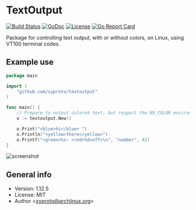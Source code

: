 # TextOutput

[![Build Status](https://travis-ci.com/xyproto/textoutput.svg?branch=master)](https://travis-ci.com/xyproto/textoutput) [![GoDoc](https://godoc.org/github.com/xyproto/textoutput?status.svg)](https://godoc.org/github.com/xyproto/textoutput) [![License](https://img.shields.io/badge/license-MIT-green.svg?style=flat)](https://raw.githubusercontent.com/xyproto/textoutput/master/LICENSE) [![Go Report Card](https://goreportcard.com/badge/github.com/xyproto/textoutput)](https://goreportcard.com/report/github.com/xyproto/textoutput)

Package for controlling text output, with or without colors, on Linux, using VT100 terminal codes.

## Example use

```go
package main

import (
	"github.com/xyproto/textoutput"
)

func main() {
	// Prepare to output colored text, but respect the NO_COLOR environment variable
	o := textoutput.New()

	o.Print("<blue>hi</blue> ")
	o.Println("<yellow>there</yellow>")
	o.Printf("<green>%s: <red>%d<off>\n", "number", 42)
}
```

![screenshot](img/screenshot.png)

## General info

* Version: 1.12.5
* License: MIT
* Author &lt;xyproto@archlinux.org&gt;
